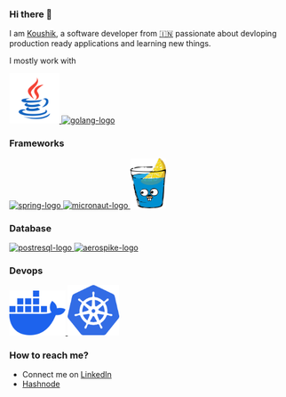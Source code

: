 ### Hi there 👋
I am [Koushik](https://www.linkedin.com/in/koushik-maharaj-2a540199/), a software developer from [🇮🇳](https://en.wikipedia.org/wiki/India) passionate about devloping production ready applications and learning new things.

I mostly work with
<p float="left">
    <a href="https://www.java.com/en/" target="_blank">
        <img height="90" width="90" src="./assets/icons8-java-240.png" alt="java-coffee-cup-logo"/>
    </a>
    <a href="https://go.dev/" target="_blank">
        <img src="https://go.dev/blog/go-brand/Go-Logo/PNG/Go-Logo_Blue.png" alt="golang-logo" height="100"/>
    </a>
</p>

### Frameworks
<p float="left">
    <a href="https://spring.io/" target="_blank">
        <img height="90" width="85" src="https://spring.io/img/spring.svg" alt="spring-logo"/>
    </a>
    <a href="https://micronaut.io/" target="_blank">
        <img src="https://objectcomputing.com/files/2716/2256/3799/micronaut_stacked_black.png" alt="micronaut-logo" height="85"/>
    </a>
    <a href="https://gin-gonic.com/" target="_blank">
        <img src="./assets/gin-gonic-logo.png" alt="gin-gonic-logo" height="90"/>
    </a>
</p>

### Database
<p float="left">
    <a href="https://www.postgresql.org/" target="_blank" >
        <img height="80" src="https://www.postgresql.org/media/img/about/press/elephant.png" alt="postresql-logo"/>
    </a>
    <a href="https://aerospike.com/" target="_blank">
        <img src="https://aerospike.com/wp-content/uploads/2021/05/Aerospike-logo-square-red.png" alt="aerospike-logo" height="80"/>
    </a>
</p>

### Devops
<p float="left">
    <a href="https://www.docker.com/" target="_blank" >
        <img height="80" src="./assets/docker-mark-blue.png" alt="docker-logo"/>
    </a>
    <a href="https://kubernetes.io/" target="_blank">
        <img src="./assets/k8s.png" alt="k8s-logo" height="90"/>
    </a>
</p>

### How to reach me?
- Connect me on [LinkedIn](https://www.linkedin.com/in/koushik-maharaj-2a540199/)
- [Hashnode](https://hashnode.com/@koushikmaharaj)
<!--
**KoushikMaharaj/KoushikMaharaj** is a ✨ _special_ ✨ repository because its `README.md` (this file) appears on your GitHub profile.

Here are some ideas to get you started:

- 🔭 I’m currently working on ...
- 🌱 I’m currently learning ...
- 👯 I’m looking to collaborate on ...
- 🤔 I’m looking for help with ...
- 💬 Ask me about ...
- 📫 How to reach me: ...
- 😄 Pronouns: ...
- ⚡ Fun fact: ...
-->
